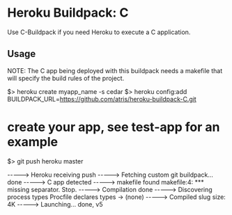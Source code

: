 # Heroku Buildpack: C

Use C-Buildpack if you need Heroku to execute a C application.

## Usage

NOTE: The C app being deployed with this buildpack needs a makefile that will specify the build rules of the project.

$> heroku create myapp_name -s cedar
$> heroku config:add BUILDPACK_URL=https://github.com/atris/heroku-buildpack-C.git

# create your app, see test-app for an example

$> git push heroku master

-----> Heroku receiving push
-----> Fetching custom git buildpack... done
-----> C app detected
-----> makefile found
makefile:4: *** missing separator.  Stop.
-----> Compilation done
-----> Discovering process types
       Procfile declares types -> (none)
-----> Compiled slug size: 4K
-----> Launching... done, v5

